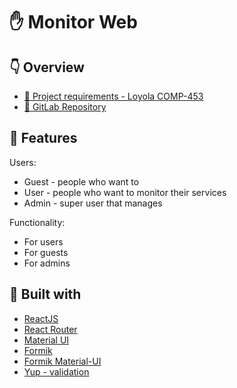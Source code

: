 # ✋ Monitor Web

## 👇 Overview
- [🔗 Project requirements - Loyola COMP-453](http://cnaiman.com/COMP353-453/Project/ProjectOverview.html)
- [🔗 GitLab Repository](https://gitlab.com/loyola-monitor)

## 📝 Features
Users:
- Guest - people who want to 
- User - people who want to monitor their services
- Admin - super user that manages 

Functionality:
- For users
- For guests
- For admins

## 🔧 Built with
- [ReactJS](https://reactjs.org/)
- [React Router](https://reacttraining.com/react-router/)
- [Material UI](https://material-ui.com/)
- [Formik](https://jaredpalmer.com/formik/docs/overview)
- [Formik Material-UI](https://stackworx.github.io/formik-material-ui/docs/guide/faq)
- [Yup - validation](https://github.com/jquense/yup)
